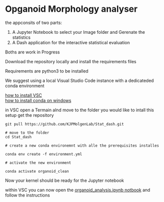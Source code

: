 # Opganoid Morphology analyser 

the appconsits of two parts: 
1) A Jupyter Notebook to select your Image folder and Gerenate the statistics 
2) A Dash application for the interactive statistical evaluation 

Boths are work in Progress

Download the repository locally and install the requirements files 

Requirements are python3 to be installed

We suggest using a local Visual Studio Code instance with a dedicateded conda environment 

[how to install VSC](https://code.visualstudio.com/download)  
[how to install conda on windows ](https://docs.anaconda.com/anaconda/install/windows/)


in VSC open a Termain alnd move to the folder you would like to intall this setup get the repository 

```{shell}
git pull https://github.com/KJPMolgenLab/Stat_dash.git

# move to the folder 
cd Stat_dash

# create a new conda environemnt with alle the prerequisites installes 

conda env create -f environment.yml

# activate the new environment 

conda activate organoid_clean

```

Now your kernel should be ready for the Jupyter notebook 

within VSC you can now open the [organoid_analysis.ipynb notbook](organoid_analysis.ipynb) and follow the instructions 


